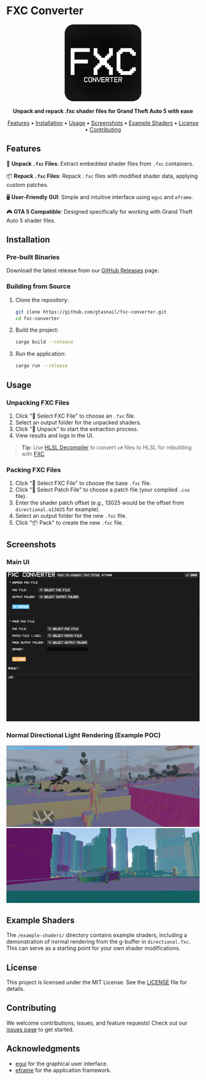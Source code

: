 # FXC Converter

<p align="center">
  <img src="screenshots/logo.png" alt="FXC Converter Logo" width="200">
</p>

<p align="center">
  <strong>Unpack and repack .fxc shader files for Grand Theft Auto 5 with ease</strong>
</p>

<p align="center">
  <a href="#features">Features</a> •
  <a href="#installation">Installation</a> •
  <a href="#usage">Usage</a> •
  <a href="#screenshots">Screenshots</a> •
  <a href="#example-shaders">Example Shaders</a> •
  <a href="#license">License</a> •
  <a href="#contributing">Contributing</a>
</p>

## Features

🔧 **Unpack `.fxc` Files**: Extract embedded shader files from `.fxc` containers.

📦 **Repack `.fxc` Files**: Repack `.fxc` files with modified shader data, applying custom patches.

🖥️ **User-Friendly GUI**: Simple and intuitive interface using `egui` and `eframe`.

🎮 **GTA 5 Compatible**: Designed specifically for working with Grand Theft Auto 5 shader files.

## Installation

### Pre-built Binaries

Download the latest release from our [GitHub Releases](https://github.com/gtasnail/fxc-converter/releases) page.

### Building from Source

1. Clone the repository:
    ```sh
    git clone https://github.com/gtasnail/fxc-converter.git
    cd fxc-converter
    ```

2. Build the project:
    ```sh
    cargo build --release
    ```

3. Run the application:
    ```sh
    cargo run --release
    ```

## Usage

### Unpacking FXC Files

1. Click "📁 Select FXC File" to choose an `.fxc` file.
2. Select an output folder for the unpacked shaders.
3. Click "🚀 Unpack" to start the extraction process.
4. View results and logs in the UI.

> **Tip**: Use [HLSL Decompiler](https://github.com/etnlGD/HLSLDecompiler/releases/tag/0.1) to convert `o#` files to HLSL for rebuilding with [FXC](https://learn.microsoft.com/en-us/windows/win32/direct3dtools/fxc).

### Packing FXC Files

1. Click "📁 Select FXC File" to choose the base `.fxc` file.
2. Click "📁 Select Patch File" to choose a patch file (your compiled `.cso` file).
3. Enter the shader patch offset (e.g., 13025 would be the offset from `directional.o13025` for example).
4. Select an output folder for the new `.fxc` file.
5. Click "📦 Pack" to create the new `.fxc` file.

## Screenshots

### Main UI
![FXC Converter Main UI](/screenshots/Ui.png)

### Normal Directional Light Rendering (Example POC)
![Normal Render](/screenshots/normalrender.png)
![Normal Render #2](/screenshots/normalrender2.png)

## Example Shaders

The `/example-shaders/` directory contains example shaders, including a demonstration of normal rendering from the g-buffer in `directional.fxc`. This can serve as a starting point for your own shader modifications.

## License

This project is licensed under the MIT License. See the [LICENSE](LICENSE) file for details.

## Contributing

We welcome contributions, issues, and feature requests! Check out our [issues page](https://github.com/gtasnail/fxc-converter/issues) to get started.

## Acknowledgments

- [egui](https://github.com/emilk/egui) for the graphical user interface.
- [eframe](https://github.com/emilk/egui/tree/master/eframe) for the application framework.